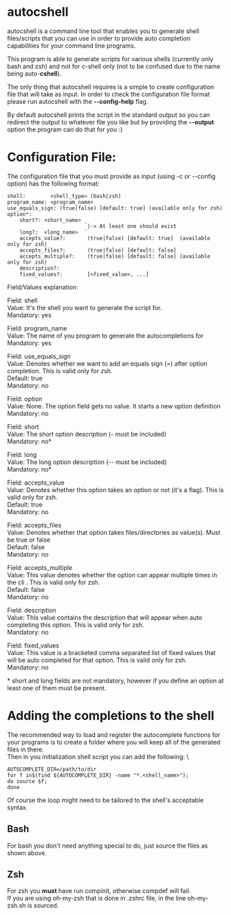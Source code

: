 # autocshell

autocshell is a command line tool that enables you to generate shell files/scripts that you can use
in order to provide auto  completion capabilities for your command line programs.

This program is able to generate scripts for various shells (currently only bash and zsh) and not for c-shell only (not to be confused due to the name being  auto-**cshell**).

The only thing that autocshell requires is a simple to create configuration file that will take as input.
In order to check the configuration file format please run autocshell with the **--config-help** flag.

By default autocshell prints the script in the standard output so you can redirect the output to whatever file you like but by providing the **--output** option the program can do that for you :)

# Configuration File:

The configuration file that you must provide as input (using -c or --config option)
has the following format:

```
shell:        <shell_type> (bash|zsh)
program_name: <program_name>
use_equals_sign: (true|false) [default: true] (available only for zsh) 
option*:
    short?: <short_name> _
                          |-> At least one should exist
    long?:  <long_name>  ‾
    accepts_value?:       (true|false) [default: true]  (available only for zsh)
    accepts_files?:       (true|false) [default: false]
    accepts_multiple?:    (true|false) [default: false] (available only for zsh)
    description?:
    fixed_values?:        [<fixed_value>, ...]
```

Field/Values explanation:

Field: shell\
Value: It's the shell you want to generate the script for.\
Mandatory: yes

Field: program_name\
Value: The name of you program to generate the autocompletions for\
Mandatory: yes

Field: use_equals_sign\
Value: Denotes whether we want to add an equals sign (=) after option completion. This is valid only for zsh.\
Default: true\
Mandatory: no

Field: option\
Value: None. The option field gets no value. It starts a new option definition\
Mandatory: no

Field: short\
Value: The short option description (- must be included)\
Mandatory: no*

Field: long\
Value: The long option description (-- must be included)\
Mandatory: no*

Field: accepts_value\
Value: Denotes whether this option takes an option or not (it's a flag). This is valid only for zsh.\
Default: true\
Mandatory: no

Field: accepts_files\
Value: Denotes whether that option takes files/directories as value(s). Must be true or false\
Default: false\
Mandatory: no

Field: accepts_multiple\
Value: This value denotes whether the option can appear multiple times in the cli . This is valid only for zsh.\
Default: false\
Mandatory: no

Field: description\
Value: This value contains the description that will appear when auto completing this option. This is valid only for zsh.\
Mandatory: no

Field: fixed_values\
Value: This value is a bracketed comma separated list of fixed values that will be auto completed for that option. This is valid only for zsh.\
Mandatory: no

\* short and long fields are not mandatory, however if you define an option at least one of them must be present.

# Adding the completions to the shell

The recommended way to load and register the autocomplete functions for your programs is to create a folder where you will keep
all of the generated files in there. \
Then in you initialization shell script you can add the following: \
```
AUTOCOMPLETE_DIR=/path/to/dir
for f in$(find ${AUTOCOMPLETE_DIR} -name "*.<shell_name>");
do source $f;
done
```
Of course the loop might need to be tailored to the shell's acceptable syntax.

## Bash

For bash you don't need anything special to do, just source the files as shown above.

## Zsh

For zsh you **must** have run compinit, otherwise compdef will fail. \
If you are using oh-my-zsh that is done in .zshrc file, in the line oh-my-zsh.sh is sourced.